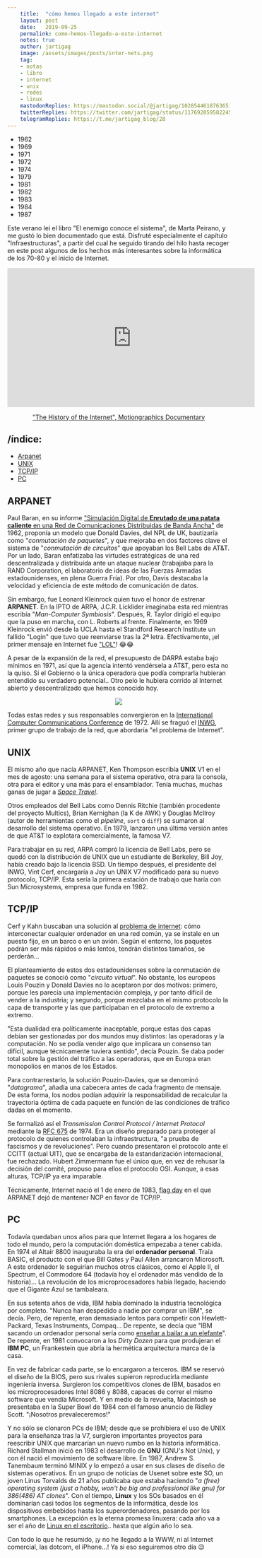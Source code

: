 ```yaml
---
    title:  "cómo hemos llegado a este internet"
    layout: post
    date:   2019-09-25
    permalink: como-hemos-llegado-a-este-internet
    notes: true
    author: jartigag
    image: /assets/images/posts/inter-nets.png
    tag:
    - notas
    - libro
    - internet
    - unix
    - redes
    - linux
    mastodonReplies: https://mastodon.social/@jartigag/102854461876365102
    twitterReplies: https://twitter.com/jartigag/status/1176920595822456834
    telegramReplies: https://t.me/jartigag_blog/28
---
```


<script type="text/javascript" src="https://code.jquery.com/jquery-3.4.1.min.js"></script>
<link rel="stylesheet" media="all" href="{{site.baseurl}}/assets/css/scroll-timeline.css">
<script type="text/javascript" src="{{site.baseurl}}/assets/js/scroll-timeline.js"></script>

<nav class="timeline__nav">
  <ul>
    <li><span>1962</span></li>
    <li><span>1969</span></li>
    <li><span>1971</span></li>
    <li><span>1972</span></li>
    <li><span>1974</span></li>
    <li><span>1979</span></li>
    <li><span>1981</span></li>
    <li><span>1982</span></li>
    <li><span>1983</span></li>
    <li><span>1984</span></li>
    <li><span>1987</span></li>
  </ul>
</nav>

Este verano leí el libro "El enemigo conoce el sistema", de Marta Peirano, y me gustó lo bien documentado que está. Disfruté especialmente el
capítulo "Infraestructuras", a partir del cual he seguido tirando del hilo hasta recoger en este post algunos de los hechos más interesantes sobre la
informática de los 70-80 y el inicio de Internet.

<div style="text-align: center">
  <iframe width="560" height="315" src="https://www.youtube-nocookie.com/embed/9hIQjrMHTv4" frameborder="0" allow="accelerometer; autoplay;encrypted-media; gyroscope; picture-in-picture" allowfullscreen>
  </iframe>
  <a href="http://www.lonja.de/the-history-of-the-internet/"><p>"The History of the Internet", Motiongraphics Documentary</p></a>
</div>

## /índice:

- [Arpanet](#arpanet)
- [UNIX](#unix)
- [TCP/IP](#tcpip)
- [PC](#pc)

## ARPANET

Paul Baran, en su informe ["Simulación Digital de **Enrutado de una patata caliente** en una Red de Comunicaciones Distribuidas de Banda
Ancha"](https://www.rand.org/pubs/research_memoranda/RM3103.html) de <span class="milestone">1962</span>, proponía un modelo que Donald Davies, del
NPL de UK, bautizaría como "*conmutación de paquetes*", y que mejoraba en dos factores clave el sistema de "*conmutación de circuitos*" que apoyaban
los Bell Labs de AT&T. Por un lado, Baran enfatizaba las virtudes estratégicas de una red descentralizada y distribuida ante un ataque nuclear
(trabajaba para la RAND Corporation, el laboratorio de ideas de las Fuerzas Armadas estadounidenses, en plena Guerra Fría). Por otro, Davis destacaba
la velocidad y eficiencia de este método de comunicación de datos.

Sin embargo, fue Leonard Kleinrock quien tuvo el honor de estrenar **ARPANET**. En la IPTO de ARPA, J.C.R. Licklider imaginaba esta red mientras
escribía "*Man-Computer Symbiosis*". Después, R. Taylor dirigió el equipo que la puso en marcha, con L. Roberts al frente. Finalmente, en <span
class="milestone">1969 </span>Kleinrock envió desde la UCLA hasta el Standford Research Institute un fallido "Login" que tuvo que reenviarse tras la
2ª letra. Efectivamente, ¡el primer mensaje en Internet fue ["LOL"](https://www.lk.cs.ucla.edu/personal_history.html)! 😂😂

A pesar de la expansión de la red, el presupuesto de DARPA estaba bajo mínimos en <span class="milestone">1971</span>, así que la agencia intentó
vendérsela a AT&T, pero esta no la quiso. Si el Gobierno o la única operadora que podía comprarla hubieran entendido su verdadero potencial.. Otro
pelo le hubiera corrido al Internet abierto y descentralizado que hemos conocido hoy.

<p align="center">
<img src="{{site.baseurl}}/assets/images/posts/inter-nets.png">
</p>

Todas estas redes y sus responsables convergieron en la [International Computer Communications Conference](https://tools.ietf.org/html/rfc371) de
<span class="milestone">1972</span>. Allí se fraguó el
[INWG](http://alexmckenzie.weebly.com/inwg-and-the-conception-of-the-internet-an-eyewitness-account.html), primer grupo de trabajo de la red, que
abordaría "el problema de Internet".

## UNIX

El mismo año que nacía ARPANET, Ken Thompson escribía **UNIX** V1 en el mes de agosto: una semana para el sistema operativo, otra para la consola,
otra para el editor y una más para el ensamblador. Tenía muchas, muchas ganas de jugar a [*Space
Travel*](https://en.wikipedia.org/wiki/Space_Travel_(video_game)).

Otros empleados del Bell Labs como Dennis Ritchie (también procedente del proyecto Multics), Brian Kernighan (la K de AWK) y Douglas McIlroy (autor
de herramientas como el *pipeline*, `sort` o `diff`) se sumaron al desarrollo del sistema operativo. En <span class="milestone">1979</span>, lanzaron
una última versión antes de que AT&T lo explotara comercialmente, la famosa V7.

Para trabajar en su red, ARPA compró la licencia de Bell Labs, pero se quedó con la distribución de UNIX que un estudiante de Berkeley, Bill Joy,
había creado bajo la licencia BSD. Un tiempo después, el presidente del INWG, Vint Cerf, encargaría a Joy un UNIX V7 modificado para su nuevo
protocolo, TCP/IP. Esta sería la primera estación de trabajo que haría con Sun Microsystems, empresa que funda en <span class="milestone">1982</span>.

## TCP/IP

Cerf y Kahn buscaban una solución al [problema de internet](https://www.wired.com/2012/04/epicenter-isoc-famers-qa-cerf/): cómo interconectar
cualquier ordenador en una red común, ya se instale en un puesto fijo, en un barco o en un avión. Según el entorno, los paquetes podrán ser más
rápidos o más lentos, tendrán distintos tamaños, se perderán...

El planteamiento de estos dos estadounidenses sobre la conmutación de paquetes se conoció como "*circuito virtual*". No obstante, los europeos Louis
Pouzin y Donald Davies no lo aceptaron por dos motivos: primero, porque les parecía una implementación compleja, y por tanto difícil de vender a la
industria; y segundo, porque mezclaba en el mismo protocolo la capa de transporte y las que participaban en el protocolo de extremo a extremo.

"Esta dualidad era políticamente inaceptable, porque estas dos capas debían ser gestionadas por dos mundos muy distintos: las operadoras y la
computación. No se podía vender algo que implicara un consenso tan difícil, aunque técnicamente tuviera sentido", decía Pouzin. Se daba poder total
sobre la gestión del tráfico a las operadoras, que en Europa eran monopolios en manos de los Estados.

Para contrarrestarlo, la solución Pouzin-Davies, que se denominó "*datagrama*", añadía una cabecera antes de cada fragmento de mensaje. De esta
forma, los nodos podían adquirir la responsabilidad de recalcular la trayectoria óptima de cada paquete en función de las condiciones de tráfico
dadas en el momento.

Se formalizó así el *Transmission Control Protocol / Internet Protocol* mediante la [RFC 675](https://tools.ietf.org/html/rfc675) de <span
class="milestone">1974</span>. Era un diseño preparado para proteger al protocolo de quienes controlaban la infraestructura, "a prueba de fascismos y
de revoluciones".  Pero cuando presentaron el protocolo ante el CCITT (actual UIT), que se encargaba de la estandarización internacional, fue
rechazado. Hubert Zimmermann fue el único que, en vez de rehusar la decisión del comité, propuso para ellos el protocolo OSI. Aunque, a esas alturas,
TCP/IP ya era imparable.

Técnicamente, Internet nació el 1 de enero de <span class="milestone">1983</span>, [flag day](https://tools.ietf.org/html/rfc801) en el que ARPANET
dejó de mantener NCP en favor de TCP/IP.

## PC

Todavía quedaban unos años para que Internet llegara a los hogares de todo el mundo, pero la computación doméstica empezaba a tener cabida. En <span
class="milestone">1974 </span>el Altair 8800 inauguraba la era del **ordenador personal**. Traía BASIC, el producto con el que Bill Gates y Paul
Allen arrancaron Microsoft. A este ordenador le seguirían muchos otros clásicos, como el Apple II, el Spectrum, el Commodore 64 (todavía hoy el
ordenador más vendido de la historia)...  La revolución de los microprocesadores había llegado, haciendo que el Gigante Azul se tambaleara.

En sus setenta años de vida, IBM había dominado la industria tecnológica por completo. "Nunca han despedido a nadie por comprar un IBM", se decía.
Pero, de repente, eran demasiado lentos para competir con Hewlett-Packard, Texas Instruments, Compaq... De repente, se decía que "IBM sacando un
ordenador personal sería como [enseñar a bailar a un elefante](https://www.ibm.com/ibm/history/exhibits/pc25/pc25_birth.html)". De repente, en <span
class="milestone">1981 </span>convocaron a los *Dirty Dozen* para que produjeran el **IBM PC**, un Frankestein que abría la hermética arquitectura
marca de la casa.

En vez de fabricar cada parte, se lo encargaron a terceros. IBM se reservó el diseño de la BIOS, pero sus rivales supieron reproducirla mediante
ingeniería inversa. Surgieron los competitivos clones de IBM, basados en los microprocesadores Intel 8086 y 8088, capaces de correr el mismo software
que vendía Microsoft. Y en medio de la revuelta, Macintosh se presentaba en la Super Bowl de <span class="milestone">1984</span> con el famoso
anuncio de Ridley Scott. "¡Nosotros prevaleceremos!"

Y no sólo se clonaron PCs de IBM; desde que se prohibiera el uso de UNIX para la enseñanza tras la V7, surgieron importantes proyectos para
reescribir UNIX que marcarían un nuevo rumbo en la historia informática. Richard Stallman inició en <span class="milestone">1983</span> el desarrollo
de **GNU** (GNU's Not Unix), y con él nació el movimiento de software libre. En <span class="milestone">1987</span>, Andrew S. Tanembaum terminó
MINIX y lo empezó a usar en sus clases de diseño de sistemas operativos. En un grupo de noticias de Usenet sobre este SO, un joven Linus Torvalds de
21 años publicaba que estaba haciendo "*a (free) operating system (just a hobby, won't be big and professional like gnu) for 386(486) AT clones*".
Con el tiempo, **Linux** y los SOs basados en él dominarían casi todos los segmentos de la informática, desde los dispositivos embebidos hasta los
superordenadores, pasando por los smartphones. La excepción es la eterna promesa linuxera: cada año va a ser el año de [Linux en el
escritorio](https://netmarketshare.com/operating-system-market-share.aspx)..  hasta que algún año lo sea.

Con todo lo que he resumido, ¡y no he llegado a la WWW, ni al Internet comercial, las dotcom, el iPhone...! Ya si eso seguiremos otro día 😉
